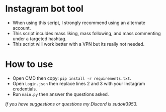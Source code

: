 # Instagram bot tool
- When using this script, I strongly recommend using an alternate account.<br/>
- This script inculdes mass liking, mass following, and mass commenting under a targeted hashtag.<br/>
- This script will work better with a VPN but its really not needed.
# How to use
- Open CMD then copy: `pip install -r requirements.txt`.
- Open `Login.json` then replace lines 2 and 3 with your Instagram credentials.
- Run `main.py` then answer the questions asked.

*If you have suggestions or questions my Discord is sudo#3953.*
